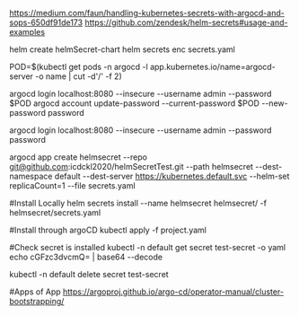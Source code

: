 https://medium.com/faun/handling-kubernetes-secrets-with-argocd-and-sops-650df91de173
https://github.com/zendesk/helm-secrets#usage-and-examples


helm create helmSecret-chart
helm secrets enc secrets.yaml


POD=$(kubectl get pods -n argocd -l app.kubernetes.io/name=argocd-server -o name | cut -d'/' -f 2)

argocd login localhost:8080 --insecure --username admin --password $POD
argocd account update-password --current-password $POD --new-password password

argocd login localhost:8080 --insecure --username admin --password password

argocd app create helmsecret --repo git@github.com:icdckl2020/helmSecretTest.git --path helmsecret --dest-namespace default --dest-server https://kubernetes.default.svc --helm-set replicaCount=1 --file secrets.yaml

#Install Locally
helm secrets install --name helmsecret helmsecret/ -f helmsecret/secrets.yaml

#Install through argoCD
kubectl apply -f project.yaml

#Check secret is installed
kubectl -n default get secret test-secret -o yaml
echo cGFzc3dvcmQ= | base64 --decode

kubectl -n default delete secret test-secret

#Apps of App
https://argoproj.github.io/argo-cd/operator-manual/cluster-bootstrapping/


